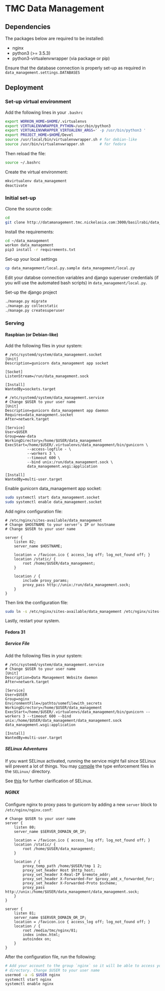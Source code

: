 # TMC Data Management

## Dependencies

The packages below are required to be installed:

- nginx
- python3 (>= 3.5.3)
- python3-virtualenvwrapper (via package or pip)

Ensure that the database connection is properly set-up as required in
`data_management.settings.DATABASES`

## Deployment

### Set-up virtual environment

Add the following lines in your `.bashrc`

```bash
export WORKON_HOME=$HOME/.virtualenvs
export VIRTUALENVWRAPPER_PYTHON=/usr/bin/python3
export VIRTUALENVWRAPPER_VIRTUALENV_ARGS=' -p /usr/bin/python3 '
export PROJECT_HOME=$HOME/Devel
source /usr/local/bin/virtualenvwrapper.sh # for debian-like
source /usr/bin/virtualenvwrapper.sh       # for fedora
```

Then reload the file:

```bash
source ~/.bashrc
```

Create the virtual environment:

```bash
mkvirtualenv data_management
deactivate
```

### Initial set-up

Clone the source code:

```bash
cd
git clone http://datamanagement.tmc.nickelasia.com:3000/basilrabi/data_management.git
```

Install the requirements:

```bash
cd ~/data_management
workon data_management
pip3 install -r requirements.txt
```

Set-up your local settings

```bash
cp data_management/local.py.sample data_management/local.py
```

Edit your databse connection variables and django superuser credentials (if
you will use the automated bash scripts) in `data_management/local.py`.

Set-up the django project

```bash
./manage.py migrate
./manage.py collecstatic
./manage.py createsuperuser
```

### Serving

#### Raspbian (or Debian-like)

Add the following files in your system:

```config
# /etc/systemd/system/data_management.socket
[Unit]
Description=gunicorn data_management app socket

[Socket]
ListenStream=/run/data_management.sock

[Install]
WantedBy=sockets.target
```

```config
# /etc/systemd/system/data_management.service
# Change $USER to your user name
[Unit]
Description=gunicorn data_management app daemon
Requires=data_management.socket
After=network.target

[Service]
User=$USER
Group=www-data
WorkingDirectory=/home/$USER/data_management
ExecStart=/home/$USER/.virtualenvs/data_management/bin/gunicorn \
          --access-logfile - \
          --workers 3 \
          --timeout 600 \
          --bind unix:/run/data_management.sock \
          data_management.wsgi:application

[Install]
WantedBy=multi-user.target
```

Enable gunicorn data_management app socket:

```bash
sudo systemctl start data_management.socket
sudo systemctl enable data_management.socket
```

Add nginx configuration file:

```config
# /etc/nginx/sites-available/data_management
# Change $HOSTNAME to your server's IP or hostname
# Change $USER to your user name

server {
    listen 82;
    server_name $HOSTNAME;

    location = /favicon.ico { access_log off; log_not_found off; }
    location /static/ {
        root /home/$USER/data_management;
    }

    location / {
        include proxy_params;
        proxy_pass http://unix:/run/data_management.sock;
    }
}
```

Then link the configuration file:

```bash
sudo ln -s /etc/nginx/sites-available/data_management /etc/nginx/sites-enabled/data_management
```

Lastly, restart your system.

#### Fedora 31

##### Service File

Add the following files in your system:

```config
# /etc/systemd/system/data_management.service
# Change $USER to your user name
[Unit]
Description=Data Management Website daemon
After=network.target

[Service]
User=$USER
Group=nginx
EnvironmentFile=/pathto/somefilewith_secrets
WorkingDirectory=/home/$USER/data_management
ExecStart=/home/$USER/.virtualenvs/data_management/bin/gunicorn --workers 3 --timeout 600 --bind unix:/home/$USER/data_management/data_management.sock data_management.wsgi:application

[Install]
WantedBy=multi-user.target
```

##### SELinux Adventures

If you want SELinux activated, running the service might fail since SELinux will prevent a lot of things.
You may [compile](https://relativkreativ.at/articles/how-to-compile-a-selinux-policy-package) the type enforcement files in the `SELinux/` directory.

See [this](https://access.redhat.com/documentation/en-us/red_hat_enterprise_linux/6/html/security-enhanced_linux/sect-security-enhanced_linux-fixing_problems-allowing_access_audit2allow)
for further clarification of SELinux.

##### NGINX

Configure nginx to proxy pass to gunicorn by adding a new `server` block to `/etc/nginx/nginx.conf`:

```config
# Change $USER to your user name
server {
    listen 80;
    server_name $SERVER_DOMAIN_OR_IP;

    location = /favicon.ico { access_log off; log_not_found off; }
    location /static/ {
        root /home/$USER/data_management;
    }

    location / {
        proxy_temp_path /home/$USER/tmp 1 2;
        proxy_set_header Host $http_host;
        proxy_set_header X-Real-IP $remote_addr;
        proxy_set_header X-Forwarded-For $proxy_add_x_forwarded_for;
        proxy_set_header X-Forwarded-Proto $scheme;
        proxy_pass http://unix:/home/$USER/data_management/data_management.sock;
    }
}

server {
    listen 81;
    server_name $SERVER_DOMAIN_OR_IP;
    location = /favicon.ico { access_log off; log_not_found off; }
    location / {
        root /media/tmc/nginx/81;
        index index.html;
        autoindex on;
    }
}
```

After the configuration file, run the following:

```bash
# Add your account to the group `nginx` so it will be able to access your
# directory. Change $USER to your user name
usermod -a -G $USER nginx
systemctl start nginx
systemctl enable nginx
```
